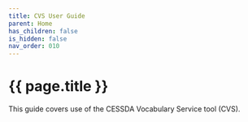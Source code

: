 ```yaml
---
title: CVS User Guide
parent: Home
has_children: false
is_hidden: false
nav_order: 010
---
```


# {{ page.title }}

This guide covers use of the CESSDA Vocabulary Service tool (CVS).
